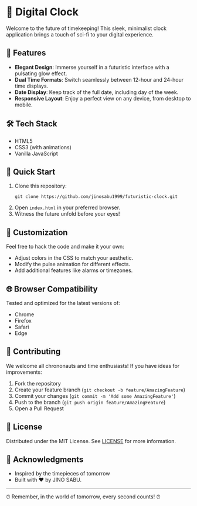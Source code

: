 # 🌠 Digital Clock

Welcome to the future of timekeeping! This sleek, minimalist clock application brings a touch of sci-fi to your digital experience.

## 🚀 Features

- **Elegant Design**: Immerse yourself in a futuristic interface with a pulsating glow effect.
- **Dual Time Formats**: Switch seamlessly between 12-hour and 24-hour time displays.
- **Date Display**: Keep track of the full date, including day of the week.
- **Responsive Layout**: Enjoy a perfect view on any device, from desktop to mobile.

## 🛠️ Tech Stack

- HTML5
- CSS3 (with animations)
- Vanilla JavaScript

## 🚀 Quick Start

1. Clone this repository:
   ```
   git clone https://github.com/jinosabu1999/futuristic-clock.git
   ```
2. Open `index.html` in your preferred browser.
3. Witness the future unfold before your eyes!

## 🔧 Customization

Feel free to hack the code and make it your own:

- Adjust colors in the CSS to match your aesthetic.
- Modify the pulse animation for different effects.
- Add additional features like alarms or timezones.

## 🌐 Browser Compatibility

Tested and optimized for the latest versions of:
- Chrome
- Firefox
- Safari
- Edge

## 🤝 Contributing

We welcome all chrononauts and time enthusiasts! If you have ideas for improvements:

1. Fork the repository
2. Create your feature branch (`git checkout -b feature/AmazingFeature`)
3. Commit your changes (`git commit -m 'Add some AmazingFeature'`)
4. Push to the branch (`git push origin feature/AmazingFeature`)
5. Open a Pull Request

## 📜 License

Distributed under the MIT License. See [LICENSE](Livb) for more information.

## 🌟 Acknowledgments

- Inspired by the timepieces of tomorrow
- Built with ❤️ by JINO SABU.

---

⏰ Remember, in the world of tomorrow, every second counts! ⏰